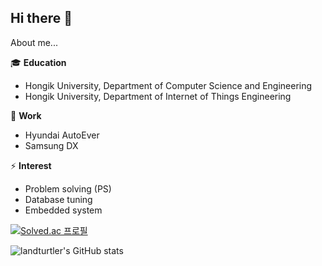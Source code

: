 ## Hi there 👋

About me...

🎓 **Education**
- Hongik University, Department of Computer Science and Engineering
- Hongik University, Department of Internet of Things Engineering


💼 **Work**
- Hyundai AutoEver
- Samsung DX


⚡ **Interest**
- Problem solving (PS)
- Database tuning 
- Embedded system

[![Solved.ac
프로필](http://mazassumnida.wtf/api/v2/generate_badge?boj=buc03226)](https://solved.ac/buc03226)

![landturtler's GitHub stats](https://github-readme-stats.vercel.app/api?username=landturtler&theme=dracula&show_icons=true)

<!--
**landturtler/landturtler** is a ✨ _special_ ✨ repository because its `README.md` (this file) appears on your GitHub profile.
[![Solved.ac
프로필](http://mazassumnida.wtf/api/mini/generate_badge?boj=buc03226)](https://solved.ac/buc03226)
Here are some ideas to get you started:

[![landturtler's github stats](https://github-readme-stats.vercel.app/api/top-langs/?username=landturtler&theme=dracula&show_icons=true&hide_border=true&title_color=f362bd&icon_color=f362bd&layout=compact)](https://github.com/landturtler)
- 🔭 I’m currently working on ...
- 🌱 I’m currently learning ...
- 👯 I’m looking to collaborate on ...
- 🤔 I’m looking for help with ...
- 💬 Ask me about ...
- 📫 How to reach me: ...
- 😄 Pronouns: ...
- ⚡ Fun fact: ...
-->
